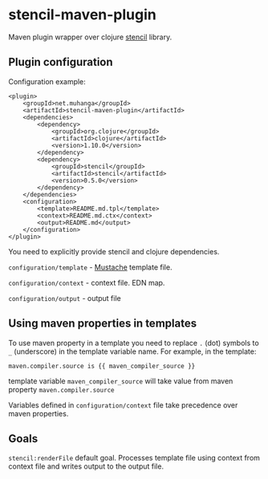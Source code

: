 # stencil-maven-plugin

Maven plugin wrapper over clojure [stencil](https://github.com/davidsantiago/stencil) library.

## Plugin configuration
Configuration example:
```
<plugin>
    <groupId>net.muhanga</groupId>
    <artifactId>stencil-maven-plugin</artifactId>
    <dependencies>
        <dependency>
            <groupId>org.clojure</groupId>
            <artifactId>clojure</artifactId>
            <version>1.10.0</version>
        </dependency>
        <dependency>
            <groupId>stencil</groupId>
            <artifactId>stencil</artifactId>
            <version>0.5.0</version>
        </dependency>
    </dependencies>
    <configuration>
        <template>README.md.tpl</template>
        <context>README.md.ctx</context>
        <output>README.md</output>
    </configuration>
</plugin>
```
You need to explicitly provide stencil and clojure dependencies.

`configuration/template` - [Mustache](https://mustache.github.io/) template file.

`configuration/context` - context file. EDN map.

`configuration/output` - output file

## Using maven properties in templates

To use maven property in a template you need to replace `.` (dot) symbols to `_`
(underscore) in the template variable name. For example, in the template:

`maven.compiler.source is {{ maven_compiler_source }}`

template variable `maven_compiler_source` will take value from maven property `maven.compiler.source` 

Variables defined in `configuration/context` file take precedence over maven properties. 

## Goals

`stencil:renderFile` default goal. Processes template file using context from context
file and writes output to the output file.